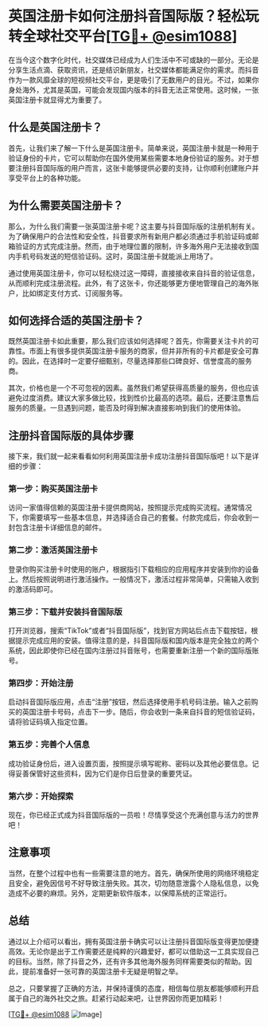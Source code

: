 # 英国注册卡如何注册抖音国际版？轻松玩转全球社交平台[[TG💪+ @esim1088](https://t.me/s/esim1088)]

在当今这个数字化时代，社交媒体已经成为人们生活中不可或缺的一部分。无论是分享生活点滴、获取资讯，还是结识新朋友，社交媒体都能满足你的需求。而抖音作为一款风靡全球的短视频社交平台，更是吸引了无数用户的目光。不过，如果你身处海外，尤其是英国，可能会发现国内版本的抖音无法正常使用。这时候，一张英国注册卡就显得尤为重要了。

## 什么是英国注册卡？

首先，让我们来了解一下什么是英国注册卡。简单来说，英国注册卡就是一种用于验证身份的卡片，它可以帮助你在国外使用某些需要本地身份验证的服务。对于想要注册抖音国际版的用户而言，这张卡能够提供必要的支持，让你顺利创建账户并享受平台上的各种功能。

## 为什么需要英国注册卡？

那么，为什么我们需要一张英国注册卡呢？这主要与抖音国际版的注册机制有关。为了确保用户的合法性和安全性，抖音要求所有新用户都必须通过手机验证码或邮箱验证的方式完成注册。然而，由于地理位置的限制，许多海外用户无法接收到国内手机号码发送的短信验证码。这时，英国注册卡就能派上用场了。

通过使用英国注册卡，你可以轻松绕过这一障碍，直接接收来自抖音的验证信息，从而顺利完成注册流程。此外，有了这张卡，你还能够更方便地管理自己的海外账户，比如绑定支付方式、订阅服务等。

## 如何选择合适的英国注册卡？

既然英国注册卡如此重要，那么我们应该如何选择呢？首先，你需要关注卡片的可靠性。市面上有很多提供英国注册卡服务的商家，但并非所有的卡片都是安全可靠的。因此，在选择时一定要仔细甄别，尽量选择那些口碑良好、信誉度高的服务商。

其次，价格也是一个不可忽视的因素。虽然我们希望获得高质量的服务，但也应该避免过度消费。建议大家多做比较，找到性价比最高的选项。最后，还要注意售后服务的质量。一旦遇到问题，能否及时得到解决直接影响到我们的使用体验。

## 注册抖音国际版的具体步骤

接下来，我们就一起来看看如何利用英国注册卡成功注册抖音国际版吧！以下是详细的步骤：

### 第一步：购买英国注册卡

访问一家值得信赖的英国注册卡提供商网站，按照提示完成购买流程。通常情况下，你需要填写一些基本信息，并选择适合自己的套餐。付款完成后，你会收到一封包含注册卡详细信息的邮件。

### 第二步：激活英国注册卡

登录你购买注册卡时使用的账户，根据指引下载相应的应用程序并安装到你的设备上。然后按照说明进行激活操作。一般情况下，激活过程非常简单，只需输入收到的激活码即可。

### 第三步：下载并安装抖音国际版

打开浏览器，搜索“TikTok”或者“抖音国际版”，找到官方网站后点击下载按钮，根据提示完成应用的安装。值得注意的是，抖音国际版和国内版本是完全独立的两个系统，因此即使你已经在国内注册过抖音账号，也需要重新注册一个新的国际版账号。

### 第四步：开始注册

启动抖音国际版应用，点击“注册”按钮，然后选择使用手机号码注册。输入之前购买的英国注册卡号码，点击下一步。随后，你会收到一条来自抖音的短信验证码，请将验证码填入指定位置。

### 第五步：完善个人信息

成功验证身份后，进入设置页面，按照提示填写昵称、密码以及其他必要信息。记得妥善保管好这些资料，因为它们是你日后登录的重要凭证。

### 第六步：开始探索

现在，你已经正式成为抖音国际版的一员啦！尽情享受这个充满创意与活力的世界吧！

## 注意事项

当然，在整个过程中也有一些需要注意的地方。首先，确保所使用的网络环境稳定且安全，避免因信号不好导致注册失败。其次，切勿随意泄露个人隐私信息，以免造成不必要的麻烦。另外，定期更新软件版本，以保障系统的正常运行。

## 总结

通过以上介绍可以看出，拥有英国注册卡确实可以让注册抖音国际版变得更加便捷高效。无论你是出于工作需要还是纯粹的兴趣爱好，都可以借助这一工具实现自己的目标。当然，除了抖音之外，还有许多其他海外服务同样需要类似的帮助。因此，提前准备好一张可靠的英国注册卡无疑是明智之举。

总之，只要掌握了正确的方法，并保持谨慎的态度，相信每位朋友都能够顺利开启属于自己的海外社交之旅。赶紧行动起来吧，让世界因你而更加精彩！

[[TG💪+ @esim1088](https://t.me/s/esim1088) ![Image](https://i.postimg.cc/4NQfJmqS/Snipaste-2025-05-13-00-14-12.png)]